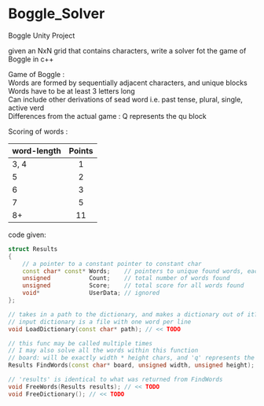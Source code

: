 # Boggle_Solver
Boggle Unity Project

given an NxN grid that contains characters, write a solver fot the game of Boggle in c++

Game of Boggle :  
Words are formed by sequentially adjacent characters, and unique blocks  
Words have to be at least 3 letters long  
Can include other derivations of sead word i.e. past tense, plural, single, active verd  
Differences from the actual game : Q represents the qu block  

Scoring of words :

| word-length | Points |
|-------------|:------:|
| 3, 4        | 1      |
| 5           | 2      |
| 6           | 3      |
| 7           | 5      |
| 8+          | 11     |

code given:  
```c++
struct Results
{
    // a pointer to a constant pointer to constant char
    const char* const* Words;    // pointers to unique found words, each terminated by a non-alpha char
    unsigned           Count;    // total number of words found
    unsigned           Score;    // total score for all words found
    void*              UserData; // ignored
};

// takes in a path to the dictionary, and makes a dictionary out of it?
// input dictionary is a file with one word per line
void LoadDictionary(const char* path); // << TODO

// this func may be called multiple times
// I may also solve all the words within this function
// board: will be exactly width * height chars, and 'q' represents the 'qu' Boggle cube
Results FindWords(const char* board, unsigned width, unsigned height); // << TODO

// 'results' is identical to what was returned from FindWords
void FreeWords(Results results); // << TODO
void FreeDictionary(); // << TODO
```
